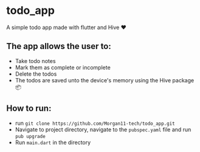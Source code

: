 # todo_app

A simple todo app made with flutter and Hive ❤️

## The app allows the user to:

- Take todo notes
- Mark them as complete or incomplete
- Delete the todos
- The todos are saved unto the device's memory using the Hive package 📦


## How to run:
- run `git clone https://github.com/Morgan11-tech/todo_app.git`
- Navigate to project directory, navigate to the `pubspec.yaml` file and run `pub upgrade`
- Run `main.dart` in the directory
